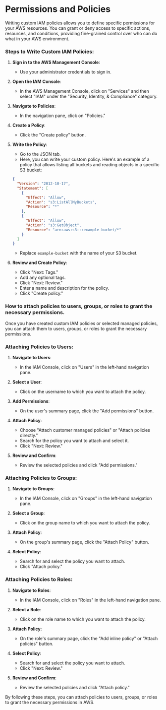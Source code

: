 # Permissions and Policies
Writing custom IAM policies allows you to define specific permissions for your AWS resources. You can grant or deny access to specific actions, resources, and conditions, providing fine-grained control over who can do what in your AWS environment.

### Steps to Write Custom IAM Policies:

1. **Sign in to the AWS Management Console**:
   - Use your administrator credentials to sign in.

2. **Open the IAM Console**:
   - In the AWS Management Console, click on "Services" and then select "IAM" under the "Security, Identity, & Compliance" category.

3. **Navigate to Policies**:
   - In the navigation pane, click on "Policies."

4. **Create a Policy**:
   - Click the "Create policy" button.

5. **Write the Policy**:
   - Go to the JSON tab.
   - Here, you can write your custom policy. Here's an example of a policy that allows listing all buckets and reading objects in a specific S3 bucket:
   ```json
   {
     "Version": "2012-10-17",
     "Statement": [
       {
         "Effect": "Allow",
         "Action": "s3:ListAllMyBuckets",
         "Resource": "*"
       },
       {
         "Effect": "Allow",
         "Action": "s3:GetObject",
         "Resource": "arn:aws:s3:::example-bucket/*"
       }
     ]
   }
   ```
   - Replace `example-bucket` with the name of your S3 bucket.

6. **Review and Create Policy**:
   - Click "Next: Tags."
   - Add any optional tags.
   - Click "Next: Review."
   - Enter a name and description for the policy.
   - Click "Create policy."

### How to attach policies to users, groups, or roles to grant the necessary permissions.

Once you have created custom IAM policies or selected managed policies, you can attach them to users, groups, or roles to grant the necessary permissions.

### Attaching Policies to Users:
1. **Navigate to Users**:
   - In the IAM Console, click on "Users" in the left-hand navigation pane.
   
2. **Select a User**:
   - Click on the username to which you want to attach the policy.
   
3. **Add Permissions**:
   - On the user's summary page, click the "Add permissions" button.
   
4. **Attach Policy**:
   - Choose "Attach customer managed policies" or "Attach policies directly."
   - Search for the policy you want to attach and select it.
   - Click "Next: Review."
   
5. **Review and Confirm**:
   - Review the selected policies and click "Add permissions."

### Attaching Policies to Groups:
1. **Navigate to Groups**:
   - In the IAM Console, click on "Groups" in the left-hand navigation pane.
   
2. **Select a Group**:
   - Click on the group name to which you want to attach the policy.
   
3. **Attach Policy**:
   - On the group's summary page, click the "Attach Policy" button.
   
4. **Select Policy**:
   - Search for and select the policy you want to attach.
   - Click "Attach policy."

### Attaching Policies to Roles:
1. **Navigate to Roles**:
   - In the IAM Console, click on "Roles" in the left-hand navigation pane.
   
2. **Select a Role**:
   - Click on the role name to which you want to attach the policy.
   
3. **Attach Policy**:
   - On the role's summary page, click the "Add inline policy" or "Attach policies" button.
   
4. **Select Policy**:
   - Search for and select the policy you want to attach.
   - Click "Next: Review."
   
5. **Review and Confirm**:
   - Review the selected policies and click "Attach policy."

By following these steps, you can attach policies to users, groups, or roles to grant the necessary permissions in AWS.